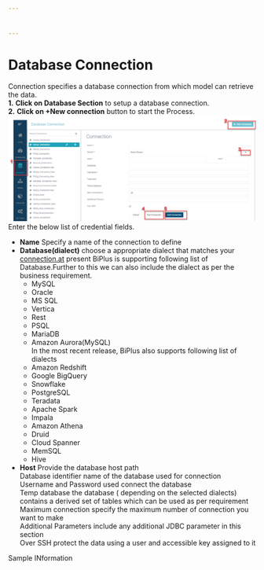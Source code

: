 ```yaml
---


---
```


<h1 id="database-connection">Database Connection</h1>
<p>Connection specifies a database connection from which model can retrieve the data.<br>
<strong>1.</strong> <strong>Click on Database Section</strong>  to setup a database connection.<br>
<strong>2.</strong> <strong>Click on +New connection</strong> button to start the Process.<br>
<img src="https://raw.githubusercontent.com/sv18042016/fp1/master/images/demo%20image.png" alt="enter image description here"><br>
Enter the below list of  credential fields.</p>
<ul>
<li><strong>Name</strong> Specify a name of the connection to define</li>
<li><strong>Database(dialect)</strong> choose a appropriate dialect that matches your <a href="http://connection.at">connection.at</a> present BiPlus  is supporting following list of Database.Further to this we can also include the dialect as per the business requirement.
<ul>
<li>MySQL</li>
<li>Oracle</li>
<li>MS SQL</li>
<li>Vertica</li>
<li>Rest</li>
<li>PSQL</li>
<li>MariaDB</li>
<li>Amazon Aurora(MySQL)<br>
In the most recent release, BiPlus also supports following list of dialects</li>
<li>Amazon Redshift</li>
<li>Google BigQuery</li>
<li>Snowflake</li>
<li>PostgreSQL</li>
<li>Teradata</li>
<li>Apache Spark</li>
<li>Impala</li>
<li>Amazon Athena</li>
<li>Druid</li>
<li>Cloud Spanner</li>
<li>MemSQL</li>
<li>Hive</li>
</ul>
</li>
<li><strong>Host</strong>   Provide the database host path<br>
Database  identifier name of the database used for connection<br>
Username and Password  used connect the database<br>
Temp database the database ( depending on  the selected dialects)  contains a derived set of tables which can be used as per requirement<br>
Maximum connection specify the maximum number of connection you want to make<br>
Additional Parameters include any additional JDBC parameter in this section<br>
Over SSH protect the data using a user and accessible key assigned to it</li>
</ul>
<p>Sample INformation</p>

